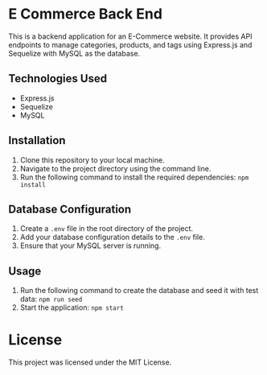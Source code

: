 # E Commerce Back End
This is a backend application for an E-Commerce website. It provides API endpoints to manage categories, products, and tags using Express.js and Sequelize with MySQL as the database.

## Technologies Used
- Express.js
- Sequelize
- MySQL

## Installation
1. Clone this repository to your local machine.
2. Navigate to the project directory using the command line.
3. Run the following command to install the required dependencies: `npm install`

## Database Configuration
1. Create a `.env` file in the root directory of the project.
2. Add your database configuration details to the `.env` file.
3. Ensure that your MySQL server is running.

## Usage
1. Run the following command to create the database and seed it with test data: `npm run seed`
2. Start the application: `npm start`

# License
This project was licensed under the MIT License.
